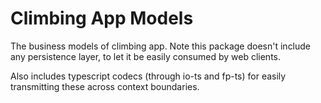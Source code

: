 # Climbing App Models

The business models of climbing app.
Note this package doesn't include any persistence layer, to let it be easily consumed by web clients.

Also includes typescript codecs (through io-ts and fp-ts) for easily transmitting
these across context boundaries.
